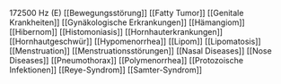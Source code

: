172500 Hz (E)
[[Bewegungsstörung]]
[[Fatty Tumor]]
[[Genitale Krankheiten]]
[[Gynäkologische Erkrankungen]]
[[Hämangiom]]
[[Hibernom]]
[[Histomoniasis]]
[[Hornhauterkrankungen]]
[[Hornhautgeschwür]]
[[Hypomenorrhea]]
[[Lipom]]
[[Lipomatosis]]
[[Menstruation]]
[[Menstruationsstörungen]]
[[Nasal Diseases]]
[[Nose Diseases]]
[[Pneumothorax]]
[[Polymenorrhea]]
[[Protozoische Infektionen]]
[[Reye-Syndrom]]
[[Samter-Syndrom]]